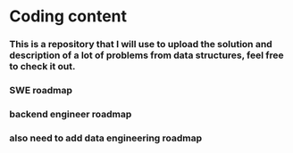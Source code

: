 # Coding content

### This is a repository that I will use to upload the solution and description of a lot of problems from data structures, feel free to check it out.

### SWE roadmap

### backend engineer roadmap

### also need to add data engineering roadmap
